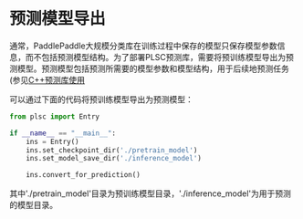 # 预测模型导出

通常，PaddlePaddle大规模分类库在训练过程中保存的模型只保存模型参数信息，而不包括预测模型结构。为了部署PLSC预测库，需要将预训练模型导出为预测模型。预测模型包括预测所需要的模型参数和模型结构，用于后续地预测任务(参见[C++预测库使用](./serving.md)

可以通过下面的代码将预训练模型导出为预测模型：

```python
from plsc import Entry

if __name__ == "__main__":
    ins = Entry()
    ins.set_checkpoint_dir('./pretrain_model')
    ins.set_model_save_dir('./inference_model')

    ins.convert_for_prediction()
```

其中'./pretrain_model'目录为预训练模型目录，'./inference_model'为用于预测的模型目录。
